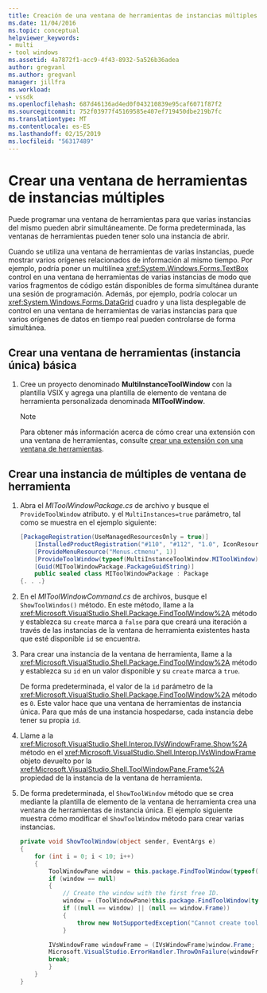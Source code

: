 ```yaml
---
title: Creación de una ventana de herramientas de instancias múltiples | Microsoft Docs
ms.date: 11/04/2016
ms.topic: conceptual
helpviewer_keywords:
- multi
- tool windows
ms.assetid: 4a7872f1-acc9-4f43-8932-5a526b36adea
author: gregvanl
ms.author: gregvanl
manager: jillfra
ms.workload:
- vssdk
ms.openlocfilehash: 687d46136ad4ed0f043210839e95caf6071f87f2
ms.sourcegitcommit: 752f03977f45169585e407ef719450dbe219b7fc
ms.translationtype: MT
ms.contentlocale: es-ES
ms.lasthandoff: 02/15/2019
ms.locfileid: "56317489"
---
```

# <a name="create-a-multi-instance-tool-window"></a>Crear una ventana de herramientas de instancias múltiples
Puede programar una ventana de herramientas para que varias instancias del mismo pueden abrir simultáneamente. De forma predeterminada, las ventanas de herramientas pueden tener solo una instancia de abrir.

Cuando se utiliza una ventana de herramientas de varias instancias, puede mostrar varios orígenes relacionados de información al mismo tiempo. Por ejemplo, podría poner un multilínea <xref:System.Windows.Forms.TextBox> control en una ventana de herramientas de varias instancias de modo que varios fragmentos de código están disponibles de forma simultánea durante una sesión de programación. Además, por ejemplo, podría colocar un <xref:System.Windows.Forms.DataGrid> cuadro y una lista desplegable de control en una ventana de herramientas de varias instancias para que varios orígenes de datos en tiempo real pueden controlarse de forma simultánea.

## <a name="create-a-basic-single-instance-tool-window"></a>Crear una ventana de herramientas (instancia única) básica

1. Cree un proyecto denominado **MultiInstanceToolWindow** con la plantilla VSIX y agrega una plantilla de elemento de ventana de herramienta personalizada denominada **MIToolWindow**.

    > [!NOTE]
    > Para obtener más información acerca de cómo crear una extensión con una ventana de herramientas, consulte [crear una extensión con una ventana de herramientas](../extensibility/creating-an-extension-with-a-tool-window.md).

## <a name="make-a-tool-window-multi-instance"></a>Crear una instancia de múltiples de ventana de herramienta

1. Abra el *MIToolWindowPackage.cs* de archivo y busque el `ProvideToolWindow` atributo. y el `MultiInstances=true` parámetro, tal como se muestra en el ejemplo siguiente:

    ```csharp
    [PackageRegistration(UseManagedResourcesOnly = true)]
        [InstalledProductRegistration("#110", "#112", "1.0", IconResourceID = 400)] // Info on this package for Help/About
        [ProvideMenuResource("Menus.ctmenu", 1)]
        [ProvideToolWindow(typeof(MultiInstanceToolWindow.MIToolWindow), MultiInstances = true)]
        [Guid(MIToolWindowPackage.PackageGuidString)]
        public sealed class MIToolWindowPackage : Package
    {. . .}
    ```

2. En el *MIToolWindowCommand.cs* de archivos, busque el `ShowToolWindos()` método. En este método, llame a la <xref:Microsoft.VisualStudio.Shell.Package.FindToolWindow%2A> método y establezca su `create` marca a `false` para que creará una iteración a través de las instancias de la ventana de herramienta existentes hasta que esté disponible `id` se encuentra.

3. Para crear una instancia de la ventana de herramienta, llame a la <xref:Microsoft.VisualStudio.Shell.Package.FindToolWindow%2A> método y establezca su `id` en un valor disponible y su `create` marca a `true`.

    De forma predeterminada, el valor de la `id` parámetro de la <xref:Microsoft.VisualStudio.Shell.Package.FindToolWindow%2A> método es `0`. Este valor hace que una ventana de herramientas de instancia única. Para que más de una instancia hospedarse, cada instancia debe tener su propia `id`.

4. Llame a la <xref:Microsoft.VisualStudio.Shell.Interop.IVsWindowFrame.Show%2A> método en el <xref:Microsoft.VisualStudio.Shell.Interop.IVsWindowFrame> objeto devuelto por la <xref:Microsoft.VisualStudio.Shell.ToolWindowPane.Frame%2A> propiedad de la instancia de la ventana de herramienta.

5. De forma predeterminada, el `ShowToolWindow` método que se crea mediante la plantilla de elemento de la ventana de herramienta crea una ventana de herramientas de instancia única. El ejemplo siguiente muestra cómo modificar el `ShowToolWindow` método para crear varias instancias.

    ```csharp
    private void ShowToolWindow(object sender, EventArgs e)
    {
        for (int i = 0; i < 10; i++)
        {
            ToolWindowPane window = this.package.FindToolWindow(typeof(MIToolWindow), i, false);
            if (window == null)
            {
                // Create the window with the first free ID.
                window = (ToolWindowPane)this.package.FindToolWindow(typeof(MIToolWindow), i, true);
                if ((null == window) || (null == window.Frame))
                {
                    throw new NotSupportedException("Cannot create tool window");
                }

            IVsWindowFrame windowFrame = (IVsWindowFrame)window.Frame;
            Microsoft.VisualStudio.ErrorHandler.ThrowOnFailure(windowFrame.Show());
            break;
            }
        }
    }
    ```
